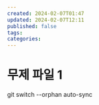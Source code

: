 ```yaml
---
created: 2024-02-07T01:47
updated: 2024-02-07T12:11
published: false
tags:
categories:
---
```


# 무제 파일 1
git switch --orphan auto-sync